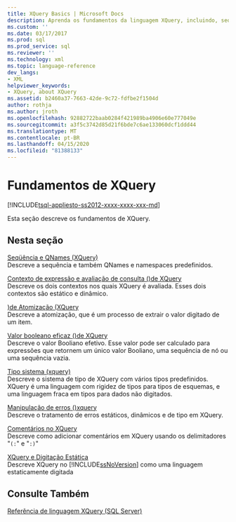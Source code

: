 ```yaml
---
title: XQuery Basics | Microsoft Docs
description: Aprenda os fundamentos da linguagem XQuery, incluindo, seqüência e QNames, contexto de expressão, atomização, sistema de tipo, manipulação de erros e comentários.
ms.custom: ''
ms.date: 03/17/2017
ms.prod: sql
ms.prod_service: sql
ms.reviewer: ''
ms.technology: xml
ms.topic: language-reference
dev_langs:
- XML
helpviewer_keywords:
- XQuery, about XQuery
ms.assetid: b2460a37-7663-42de-9c72-fdfbe2f1504d
author: rothja
ms.author: jroth
ms.openlocfilehash: 92882722baab0284f421989ba4906e60e777049e
ms.sourcegitcommit: a3f5c3742d85d21f6bde7c6ae133060dcf1ddd44
ms.translationtype: MT
ms.contentlocale: pt-BR
ms.lasthandoff: 04/15/2020
ms.locfileid: "81388133"
---
```

# <a name="xquery-basics"></a>Fundamentos de XQuery
[!INCLUDE[tsql-appliesto-ss2012-xxxx-xxxx-xxx-md](../includes/tsql-appliesto-ss2012-xxxx-xxxx-xxx-md.md)]

  Esta seção descreve os fundamentos de XQuery.  
  
## <a name="in-this-section"></a>Nesta seção  
 [Seqüência e QNames &#40;XQuery&#41;](../xquery/sequence-and-qnames-xquery.md)  
 Descreve a sequência e também QNames e namespaces predefinidos.  
  
 [Contexto de expressão e avaliação de consulta &#40;&#41;de XQuery](../xquery/expression-context-and-query-evaluation-xquery.md)  
 Descreve os dois contextos nos quais XQuery é avaliada. Esses dois contextos são estático e dinâmico.  
  
 [&#41;de Atomização &#40;XQuery](../xquery/atomization-xquery.md)  
 Descreve a atomização, que é um processo de extrair o valor digitado de um item.  
  
 [Valor booleano eficaz &#40;&#41;de XQuery](../xquery/effective-boolean-value-xquery.md)  
 Descreve o valor Booliano efetivo. Esse valor pode ser calculado para expressões que retornem um único valor Booliano, uma sequência de nó ou uma sequência vazia.  
  
 [Tipo sistema &#40;xquery&#41;](../xquery/type-system-xquery.md)  
 Descreve o sistema de tipo de XQuery com vários tipos predefinidos. XQuery é uma linguagem com rigidez de tipos para tipos de esquemas, e uma linguagem fraca em tipos para dados não digitados.  
  
 [Manipulação de erros &#40;&#41;xquery](../xquery/error-handling-xquery.md)  
 Descreve o tratamento de erros estáticos, dinâmicos e de tipo em XQuery.  
  
 [Comentários no XQuery](../xquery/comments-in-xquery.md)  
 Descreve como adicionar comentários em XQuery usando os delimitadores "`(:`" e "`:)`"  
  
 [XQuery e Digitação Estática](../xquery/xquery-and-static-typing.md)  
 Descreve XQuery no [!INCLUDE[ssNoVersion](../includes/ssnoversion-md.md)] como uma linguagem estaticamente digitada  
  
## <a name="see-also"></a>Consulte Também  
 [Referência de linguagem XQuery &#40;SQL Server&#41;](../xquery/xquery-language-reference-sql-server.md)  
  
  
